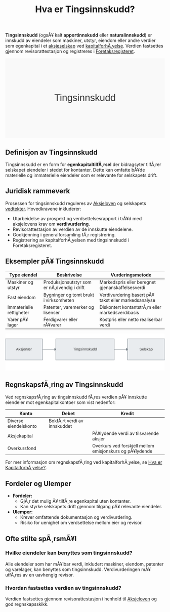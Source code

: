 ﻿---
title: "Hva er Tingsinnskudd?"
meta_title: "Hva er Tingsinnskudd?"
meta_description: '**Tingsinnskudd** (ogsÃ¥ kalt **apportinnskudd** eller **naturalinnskudd**) er innskudd av eiendeler som maskiner, utstyr, eiendom eller andre verdier som egenk...'
slug: tingsinnskudd
type: blog
layout: pages/single
---

**Tingsinnskudd** (ogsÃ¥ kalt **apportinnskudd** eller **naturalinnskudd**) er innskudd av eiendeler som maskiner, utstyr, eiendom eller andre verdier som egenkapital i et [aksjeselskap](/blogs/regnskap/hva-er-et-aksjeselskap "Hva er et Aksjeselskap? Komplett Guide til Selskapsformen") ved [kapitalforhÃ¸yelse](/blogs/regnskap/kapitalforhoyelse "KapitalforhÃ¸yelse: Metoder og RegnskapsfÃ¸ring"). Verdien fastsettes gjennom revisorattestasjon og registreres i [Foretaksregisteret](/blogs/regnskap/hva-er-foretaksregisteret "Hva er Foretaksregisteret? Komplett Guide til Foretaksregisteret i Norge").

![Illustrasjon av tingsinnskudd](tingsinnskudd-image.svg)

## Definisjon av Tingsinnskudd

Tingsinnskudd er en form for **egenkapitaltilfÃ¸rsel** der bidragsyter tilfÃ¸rer selskapet eiendeler i stedet for kontanter. Dette kan omfatte bÃ¥de materielle og immaterielle eiendeler som er relevante for selskapets drift.

## Juridisk rammeverk

Prosessen for tingsinnskudd reguleres av [Aksjeloven](/blogs/regnskap/hva-er-aksjeloven "Hva er Aksjeloven? Regler for Aksjeselskaper i Norge") og selskapets [vedtekter](/blogs/regnskap/hva-er-vedtekter-for-aksjeselskap "Hva er Vedtekter for Aksjeselskap? Krav og Innhold"). Hovedkravene inkluderer:

* Utarbeidelse av prospekt og verdsettelsesrapport i trÃ¥d med aksjelovens krav om **verdivurdering**.
* Revisorattestasjon av verdien av de innskutte eiendelene.
* Godkjenning i generalforsamling fÃ¸r registrering.
* Registrering av kapitalforhÃ¸yelsen med tingsinnskudd i Foretaksregisteret.

## Eksempler pÃ¥ Tingsinnskudd

| Type eiendel            | Beskrivelse                                    | Vurderingsmetode                                  |
|-------------------------|------------------------------------------------|----------------------------------------------------|
| Maskiner og utstyr      | Produksjonsutstyr som er nÃ¸dvendig i drift     | Markedspris eller beregnet gjenanskaffelsesverdi   |
| Fast eiendom            | Bygninger og tomt brukt i virksomheten         | Verdivurdering basert pÃ¥ takst eller markedsanalyse|
| Immaterielle rettigheter| Patenter, varemerker og lisenser                | Diskontert kontantstrÃ¸m eller markedsverdibasis    |
| Varer pÃ¥ lager          | Ferdigvarer eller rÃ¥varer                      | Kostpris eller netto realiserbar verdi             |

![Illustrasjon av prosess for tingsinnskudd](tingsinnskudd-diagram.svg)

## RegnskapsfÃ¸ring av Tingsinnskudd

Ved regnskapsfÃ¸ring av tingsinnskudd fÃ¸res verdien pÃ¥ innskutte eiendeler mot egenkapitalkontoer som vist nedenfor:

| Konto                | Debet                            | Kredit                                  |
|----------------------|----------------------------------|-----------------------------------------|
| Diverse eiendelskonto| BokfÃ¸rt verdi av innskuddet      |                                         |
| Aksjekapital         |                                  | PÃ¥lydende verdi av tilsvarende aksjer   |
| Overkursfond         |                                  | Overkurs ved forskjell mellom emisjonskurs og pÃ¥lydende |

For mer informasjon om regnskapsfÃ¸ring ved kapitalforhÃ¸yelse, se [Hva er KapitalforhÃ¸yelse?](/blogs/regnskap/kapitalforhoyelse "KapitalforhÃ¸yelse: Metoder og RegnskapsfÃ¸ring").

## Fordeler og Ulemper

- **Fordeler:**
  - GjÃ¸r det mulig Ã¥ tilfÃ¸re egenkapital uten kontanter.
  - Kan styrke selskapets drift gjennom tilgang pÃ¥ relevante eiendeler.
- **Ulemper:**
  - Krever omfattende dokumentasjon og verdivurdering.
  - Risiko for uenighet om verdsettelse mellom eier og revisor.

## Ofte stilte spÃ¸rsmÃ¥l

### Hvilke eiendeler kan benyttes som tingsinnskudd?

Alle eiendeler som har mÃ¥lbar verdi, inkludert maskiner, eiendom, patenter og varelager, kan benyttes som tingsinnskudd. Verdivurderingen mÃ¥ utfÃ¸res av en uavhengig revisor.

### Hvordan fastsettes verdien av tingsinnskudd?

Verdien fastsettes gjennom revisorattestasjon i henhold til [Aksjeloven](/blogs/regnskap/hva-er-aksjeloven "Hva er Aksjeloven? Regler for Aksjeselskaper i Norge") og god regnskapsskikk.





